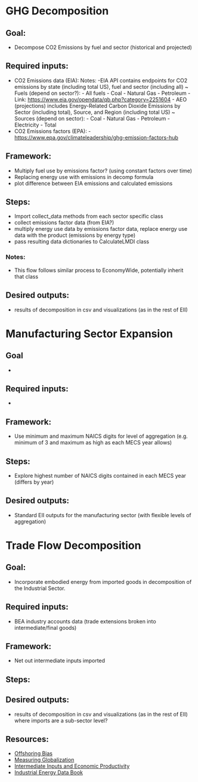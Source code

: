
# GHG Decomposition
## Goal: 
- Decompose CO2 Emissions by fuel and sector (historical and projected) 

## Required inputs: 
- CO2 Emissions data (EIA):
    Notes:
        -EIA API contains endpoints for CO2 emissions by state 
        (including total US), fuel and sector (including all)
            ~ Fuels (depend on sector?): 
                - All fuels
                - Coal
                - Natural Gas
                - Petroleum
        - Link: https://www.eia.gov/opendata/qb.php?category=2251604
        - AEO (projections) includes Energy-Related Carbon Dioxide Emissions by 
        Sector (including total), Source, and Region (including total US)
            ~ Sources (depend on sector): 
                - Coal
                - Natural Gas
                - Petroleum
                - Electricity
                - Total
- CO2 Emissions factors (EPA):
        - https://www.epa.gov/climateleadership/ghg-emission-factors-hub
    
## Framework: 
- Multiply fuel use by emissions factor? (using constant factors over time)
- Replacing energy use with emissions in decomp formula
- plot difference between EIA emissions and calculated emissions

## Steps: 
- Import collect_data methods from each sector specific class
- collect emissions factor data (from EIA?)
- multiply energy use data by emissions factor data, replace energy use data 
    with the product (emissions by energy type)
- pass resulting data dictionaries to CalculateLMDI class

### Notes:
- This flow follows similar process to EconomyWide, potentially inherit that class

## Desired outputs: 
- results of decomposition in csv and visualizations (as in the rest of EII)
        





# Manufacturing Sector Expansion
## Goal
- 

## Required inputs:
- 

## Framework:
- Use minimum and maximum NAICS digits for level of aggregation (e.g. minimum of 3 and maximum as high as each MECS year allows)

## Steps:
- Explore highest number of NAICS digits contained in each MECS year (differs by year)

## Desired outputs:
- Standard EII outputs for the manufacturing sector (with flexible levels of aggregation)



# Trade Flow Decomposition

## Goal: 
- Incorporate embodied energy from imported goods in decomposition of the Industrial Sector. 

## Required inputs:
- BEA industry accounts data (trade extensions broken into intermediate/final goods)

## Framework: 
- Net out intermediate inputs imported


## Steps:


## Desired outputs: 
- results of decomposition in csv and visualizations (as in the rest of EII) where imports are a sub-sector level?

## Resources:
- [Offshoring Bias](https://www.federalreserve.gov/pubs/ifdp/2010/1007/ifdp1007.htm)
- [Measuring Globalization](https://research.upjohn.org/up_press/232/)
- [Intermediate Inputs and Economic Productivity](https://royalsocietypublishing.org/doi/pdf/10.1098/rsta.2011.0565)
- [Industrial Energy Data Book](https://www.nrel.gov/docs/fy20osti/73901.pdf)